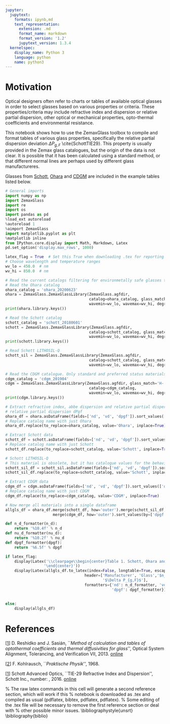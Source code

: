 ```yaml
---
jupyter:
  jupytext:
    formats: ipynb,md
    text_representation:
      extension: .md
      format_name: markdown
      format_version: '1.2'
      jupytext_version: 1.3.4
  kernelspec:
    display_name: Python 3
    language: python
    name: python3
---
```


# Motivation
Optical designers often refer to charts or tables of available optical glasses in order to select glasses based on various properties or criteria. These properties/criteria may include refractive index and dispersion or relative partial dispersion, other optical or mechanical properties, opto-thermal coefficients and environmental resistance.

This notebook shows how to use the ZemaxGlass toolbox to compile and format tables of various glass properties, specifically the relative partial dispersion deviation $\Delta P_{g,F}$ \cite{SchottTIE29}. This property is usually provided in the Zemax glass catalogues, but the origin of the data is not clear. It is possible that it has been calculated using a standard method, or that different normal lines are perhaps used by different glass manufactureres.

Glasses from [Schott](https://www.schott.com/english/index.html), [Ohara](https://www.ohara-gmbh.com/en/ohara.html) and [CDGM](http://www.cdgm.eu/CDGM/CDGM.html) are included in the example tables listed below.



```python
# General imports
import numpy as np
import ZemaxGlass
import re
import os
import pandas as pd
%load_ext autoreload
%autoreload 1
%aimport ZemaxGlass
import matplotlib.pyplot as plt
%matplotlib inline
from IPython.core.display import Math, Markdown, Latex
pd.set_option('display.max_rows', 1000)
```

```python
latex_flag = True  # Set this True when downloading .tex for reporting purposes
# Choose wavelength and temperature ranges
wv_lo = 450.0  # nm
wv_hi = 850.0  # nm
```

```python
# Read the current catalogs filtering for environmetally safe glasses that are standard or preferred status
# Read the Ohara catalog
ohara_catalog = 'ohara_20200623'
ohara = ZemaxGlass.ZemaxGlassLibrary(ZemaxGlass.agfdir, 
                                     catalog=ohara_catalog, glass_match='S-',
                                     wavemin=wv_lo, wavemax=wv_hi, degree=10, select_status=[0, 1])
print(ohara.library.keys())

# Read the Schott catalog
schott_catalog = 'schott_20180601'
schott = ZemaxGlass.ZemaxGlassLibrary(ZemaxGlass.agfdir, 
                                     catalog=schott_catalog, glass_match='N-',
                                     wavemin=wv_lo, wavemax=wv_hi, degree=10, select_status=[0, 1])
print(schott.library.keys())

# Read Schott LITHOSIL-Q
schott_sil = ZemaxGlass.ZemaxGlassLibrary(ZemaxGlass.agfdir, 
                                     catalog=schott_catalog, glass_match='LITHOSIL',
                                     wavemin=wv_lo, wavemax=wv_hi, degree=10)

# Read the CDGM catalogue. Only standard and preferred status materials
cdgm_catalog = 'cdgm_201904'
cdgm = ZemaxGlass.ZemaxGlassLibrary(ZemaxGlass.agfdir, glass_match='H-',
                                     catalog=cdgm_catalog,
                                     wavemin=wv_lo, wavemax=wv_hi, degree=10, select_status=[0, 1])
print(cdgm.library.keys())

```

```python
# Extract refractive index, abbe dispersion and relative partial dispersion from the catalogs, sort by 
# relative partial dispersion dPgf
ohara_df = ohara.asDataFrame(fields=['nd', 'vd', 'dpgf']).sort_values(['dpgf', 'nd'], ascending=[1, 1])
# Replace catalog name with just Ohara
ohara_df.replace(to_replace=ohara_catalog, value='Ohara', inplace=True)

# Extract Schott data
schott_df = schott.asDataFrame(fields=['nd', 'vd', 'dpgf']).sort_values(['dpgf', 'nd'], ascending=[1, 1])
# Replace catalog name with just Schott
schott_df.replace(to_replace=schott_catalog, value='Schott', inplace=True)

# Schott LITHOSIL-Q
# This material is obsolete, but it has catalogue values for the behaviour of fused silica with temperature
schott_sil_df = schott_sil.asDataFrame(fields=['nd', 'vd', 'dpgf']).sort_values(['dpgf', 'nd'], ascending=[1, 1])
schott_sil_df.replace(to_replace=schott_catalog, value='Schott', inplace=True)

# Extract CDGM data
cdgm_df = cdgm.asDataFrame(fields=['nd', 'vd', 'dpgf']).sort_values(['dpgf', 'nd'], ascending=[1, 1])
# Replace catalog name with just CDGM
cdgm_df.replace(to_replace=cdgm_catalog, value='CDGM', inplace=True)

# Now merge all materials into a single dataframe
allgls_df = ohara_df.merge(schott_df, how='outer').merge(schott_sil_df, how='outer'). \
                     merge(cdgm_df, how='outer').sort_values(by=['dpgf', 'nd'], ascending=[1, 1])
```

```python
def n_d_formatter(n_d):
    return '%10.4f' % n_d
def nu_d_formatter(nu_d):
    return '%10.2f' % nu_d
def dpgf_formatter(dpgf):
    return '%6.5f' % dpgf

if latex_flag:
    display(Latex('\\clearpage\\begin{center}Table 1. Schott, Ohara and CDGM Dispersion Sorted by $\Delta P_{g,F}$'
                 '\end{center}'))
    display(Latex(allgls_df.to_latex(index=False, longtable=True, escape=False,
                                   header=['Manufacturer', 'Glass','$n_d$', '$\\nu_d$', 
                                           '$\Delta P_{g,F}$'], 
                                   formatters={'nd': n_d_formatter, 'vd': nu_d_formatter,
                                               'dpgf': dpgf_formatter}))) 
                                               
    
else:
    display(allgls_df)
```

# References

[<a id="cit-Reshidko2013" href="#call-Reshidko2013">1</a>] D. Reshidko and J. Sasián, ``_Method of calculation and tables of optothermal coefficients and thermal diffusivities for glass_'', Optical System Alignment, Tolerancing, and Verification VII,  2013.  [online](https://doi.org/10.1117/12.2036112)

[<a id="cit-Kohlrausch1968" href="#call-Kohlrausch1968">2</a>] F. Kohlrausch, ``_Praktische Physik_'',  1968.

[<a id="cit-SchottTIE29" href="#call-SchottTIE29">1</a>] Schott Advanced Optics, ``TIE-29 Refractive Index and Dispersion'', Schott Inc., number: ,   2016.  [online](https://www.schott.com/d/advanced_optics/02ffdb0d-00a6-408f-84a5-19de56652849/1.2/tie_29_refractive_index_and_dispersion_eng.pdf)



<!-- #raw -->
% The raw latex commands in this cell will generate a second reference section, which will work if this
% notebook is downloaded as .tex and compiled as usual (pdflatex, bibtex, pdflatex, pdflatex).
% Some editing of the .tex file will be necessary to remove the first reference section or deal with
% other possible minor issues.
\bibliographystyle{unsrt}
\bibliography{biblio}
<!-- #endraw -->

